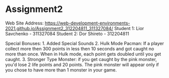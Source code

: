 # Assignment2
Web Site Address: https://web-development-environments-2021.github.io/Assignment2_312204811_311327084/
Student 1: Lior Savchenko - 311327084
Student 2: Dor Shireto - 312204811

Special Bonuses: 
							1. Added Special Sounds 
							2. Hulk Mode Pacman: If a player collect more then 300 points in less then 10 seconds and got caught no more than once. 
							   When in Hulk mode, each point gets doubled until you get caught.
							3. Stronger Type Monster: if you get caught by the pink monster, you'd lose 2 life points and 20 points.
							   The pink monster will appear only if you chose to have more than 1 monster in your game.
 

